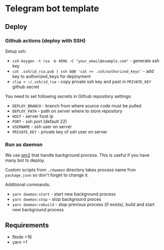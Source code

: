 # Telegram bot template


## Deploy

### Github actions (deploy with SSH)
Setup ssh:
- `ssh-keygen -t rsa -b 4096 -C "your_email@example.com"` - generate ssh key
- `cat .ssh/id_rsa.pub | ssh b@B 'cat >> .ssh/authorized_keys'` - add key to authorized_keys for deployment
- `clip < ~/.ssh/id_rsa` - copy private ssh key and past in `PRIVATE_KEY` github secret 

You need to set following secrets in Github repository settings: 
- `DEPLOY_BRANCH` - branch from where source code must be pulled
- `DEPLOY_PATH` - path on server where to store repository
- `HOST` - server host ip
- `PORT` - ssh port (default 22)
- `USERNAME` - ssh user on server 
- `PRIVATE_KEY` - private key of ssh user on server

### Run as daemon
We use [pm2](https://pm2.keymetrics.io/) that handle background process. This is useful if you have many bot to deploy.

Custom scripts from `./daemon` directory takes process name fron `package.json` so don't forget to change it.

Additional commands:
- `yarn daemon:start` - start new background process
- `yarn daemon:stop` - stop background proces
- `yarn daemon:rebuild` - stop previous process (if exists), build and start new background process

## Requirements 
- Node >16
- yarn >1